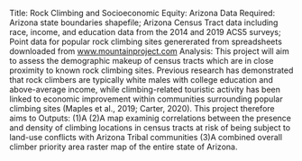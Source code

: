 Title: Rock Climbing and Socioeconomic Equity: Arizona
Data Required: Arizona state boundaries shapefile; Arizona Census Tract data including race, income, and education data from the 2014 and 2019 ACS5 surveys; Point data for popular rock climbing sites genererated from spreadsheets downloaded from www.mountainproject.com
Analysis: This project will aim to assess the demographic makeup of census tracts which are in close proximity to known rock climbing sites. Previous research has demonstrated that rock climbers are typically white males with college education and above-average income, while climbing-related touristic activity has been linked to economic improvement within communities surrounding popular climbing sites (Maples et al., 2019; Carter, 2020). This project therefore aims to 
Outputs: (1)A 
(2)A map examinig correlations between the presence and density of climbing locations in census tracts at risk of being subject to land-use conflicts with Arizona Tribal communities
(3)A combined overall climber priority area raster map of the entire state of Arizona.
